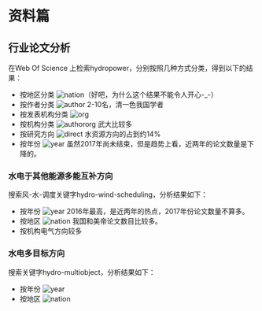 # 资料篇

## 行业论文分析
在Web Of Science 上检索hydropower，分别按照几种方式分类，得到以下的结果：
- 按地区分类
![nation](picture/hydropower-classify-nation.jpg)（好吧，为什么这个结果不能令人开心-_-）
- 按作者分类
![author](picture/hydropower-classify-author.jpg)
2-10名，清一色我国学者
- 按发表机构分类
![org](picture/hydropower-classify-org.jpg)
- 按机构分类
![authororg](picture/hydropower-classify-authororg.jpg)
武大比较多
- 按研究方向
![direct](picture/hydropower-classify-direc.jpg)
水资源方向的占到约14%
- 按年份
![year](picture/hydropower-classify-year.jpg)
虽然2017年尚未结束，但是趋势上看，近两年的论文数量是下降的。

### 水电于其他能源多能互补方向
搜索风-水-调度关键字hydro-wind-scheduling，分析结果如下：
- 按年份
![year](picture/hydrowind-classify-year.jpg)
2016年最高，是近两年的热点，2017年份论文数量不算多。
- 按地区
![nation](picture/hydrowind-classify-nation.jpg)
我国和美帝论文数目比较多。
- 按机构电气方向较多

### 水电多目标方向
搜索关键字hydro-multiobject，分析结果如下：
- 按年份
![year](picture/hydromultiobj-classify-year.jpg)
- 按地区
![nation](picture/hydromultiobj-classify-nation.jpg)

